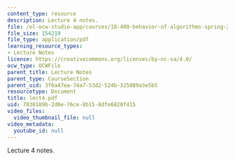 ```yaml
---
content_type: resource
description: Lecture 4 notes.
file: /ol-ocw-studio-app/courses/18-409-behavior-of-algorithms-spring-2002/7030189b2d0e76ce8b158dfe6820f415_lect4.pdf
file_size: 154219
file_type: application/pdf
learning_resource_types:
- Lecture Notes
license: https://creativecommons.org/licenses/by-nc-sa/4.0/
ocw_type: OCWFile
parent_title: Lecture Notes
parent_type: CourseSection
parent_uid: 3f6a47ea-74a7-53d2-524b-325889a3e5b5
resourcetype: Document
title: lect4.pdf
uid: 7030189b-2d0e-76ce-8b15-8dfe6820f415
video_files:
  video_thumbnail_file: null
video_metadata:
  youtube_id: null
---
```

Lecture 4 notes.